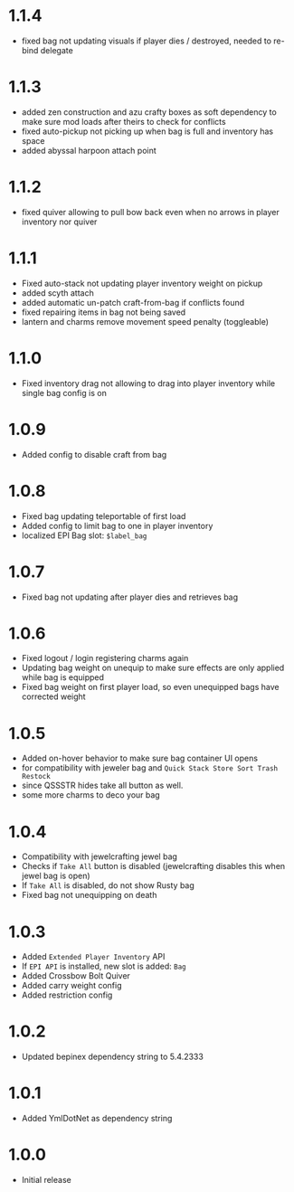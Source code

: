 # 1.1.4
- fixed bag not updating visuals if player dies / destroyed, needed to re-bind delegate

# 1.1.3
- added zen construction and azu crafty boxes as soft dependency to make sure mod loads after theirs to check for conflicts
- fixed auto-pickup not picking up when bag is full and inventory has space
- added abyssal harpoon attach point

# 1.1.2
- fixed quiver allowing to pull bow back even when no arrows in player inventory nor quiver

# 1.1.1
- Fixed auto-stack not updating player inventory weight on pickup
- added scyth attach
- added automatic un-patch craft-from-bag if conflicts found
- fixed repairing items in bag not being saved
- lantern and charms remove movement speed penalty (toggleable)

# 1.1.0
- Fixed inventory drag not allowing to drag into player inventory while single bag config is on

# 1.0.9
- Added config to disable craft from bag

# 1.0.8
- Fixed bag updating teleportable of first load
- Added config to limit bag to one in player inventory
- localized EPI Bag slot: `$label_bag`

# 1.0.7
- Fixed bag not updating after player dies and retrieves bag

# 1.0.6
- Fixed logout / login registering charms again
- Updating bag weight on unequip to make sure effects are only applied while bag is equipped
- Fixed bag weight on first player load, so even unequipped bags have corrected weight

# 1.0.5 
- Added on-hover behavior to make sure bag container UI opens
- for compatibility with jeweler bag and `Quick Stack Store Sort Trash Restock`
- since QSSSTR hides take all button as well.
- some more charms to deco your bag

# 1.0.4
- Compatibility with jewelcrafting jewel bag
- Checks if `Take All` button is disabled (jewelcrafting disables this when jewel bag is open)
- If `Take All` is disabled, do not show Rusty bag
- Fixed bag not unequipping on death

# 1.0.3
- Added `Extended Player Inventory` API
- If `EPI API` is installed, new slot is added: `Bag`
- Added Crossbow Bolt Quiver
- Added carry weight config
- Added restriction config

# 1.0.2
- Updated bepinex dependency string to 5.4.2333

# 1.0.1
- Added YmlDotNet as dependency string

# 1.0.0
- Initial release
